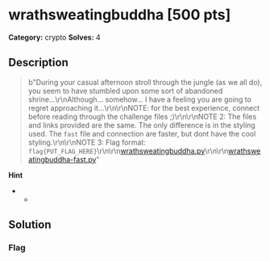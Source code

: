 # wrathsweatingbuddha [500 pts]

**Category:** crypto
**Solves:** 4

## Description
>b"During your casual afternoon stroll through the jungle (as we all do), you seem to have stumbled upon some sort of abandoned shrine...\r\nAlthough... somehow... I have a feeling you are going to regret approaching it...\r\n\r\nNOTE: for the best experience, connect before reading through the challenge files ;)\r\n\r\nNOTE 2: The files and links provided are the same. The only difference is in the styling used. The `fast` file and connection are faster, but dont have the cool styling.\r\n\r\nNOTE 3: Flag format: `flag{PUT_FLAG_HERE}`\r\n\r\n[wrathsweatingbuddha.py](https://umass-ctf-challenges.s3.amazonaws.com/crypto/wrathsweatingbuddha.py)\r\n\r\n[wrathsweatingbuddha-fast.py](https://umass-ctf-challenges.s3.amazonaws.com/crypto/wrath.py)"

**Hint**
* -

## Solution

### Flag

